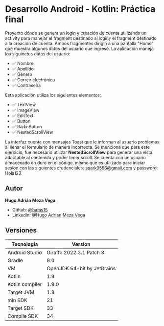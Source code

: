 
# Desarrollo Android - Kotlin: Práctica final

Proyecto dónde se genera un login y creación de cuenta utilizando un activity para manejar el fragment destinado al loginy el fragment destinado a la creación de cuenta. Ambos fragmentes
dirigin a una pantalla "Home" que muestra algunos datos del usuario que ingresó. La aplicación maneja los siguinetes datos del usuario:

- ✅ Nombre
- ✅ Apellido
- ✅ Género
- ✅ Correo electrónico
- ✅ Contraseña

Esta aplicación utiliza los siguientes elementos:

- ✅ TextView
- ✅ ImageView
- ✅ EditText
- ✅ Button
- ✅ RadioButton
- ✅ NestedScrollView







La interfaz cuenta con mensajes Toast que le informan al usuario problemas al llenar el formulario de manera incorrecta.
Se menciona que para este ejercicio, fue necesario utilizar **NestedScrollView** para generar una vista adaptable al contenido y poder tener srcoll. Se cuenta con un usuario
almacenado en duro en el código, mismo que es utilizado para iniciar sesion con las siguientes credenciales: spark9556@gmail.com y password: Hola123.
## Autor
**Hugo Adrián Meza Vega**
- Github: [@hamv15](https://github.com/hamv15)
- LinkedIn: [@Hugo Adrian Meza Vega](https://www.linkedin.com/in/hamv15/)


## Versiones

| Tecnología             | Version                                                                |
| ----------------- | ------------------------------------------------------------------ |
| Android Studio | Giraffe 2022.3.1 Patch 3 |
| Gradle | 8.0 |
| VM | OpenJDK 64-bit by JetBrains |
| Kotlin | 1.9 |
| Kotlin compiler | 1.9.0 |
| Target JVM | 1.8 |
| min SDK | 21 |
| Target SDK | 33 |
| Compile SDK | 34 |



